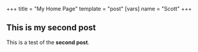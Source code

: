 +++
title = "My Home Page"
template = "post"
[vars]
name = "Scott"
+++
## This is my second post

This is a test of the **second post**.
